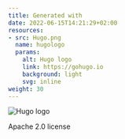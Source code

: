 ```yaml
---
title: Generated with
date: 2022-06-15T14:21:29+02:00
resources:
- src: Hugo.png
  name: hugologo
  params:
    alt: Hugo logo
    link: https://gohugo.io
    background: light
    svg: inline
weight: 30
---
```


![Hugo logo](hugologo)

Apache 2.0 license
